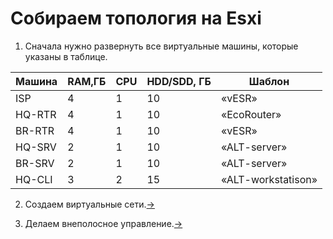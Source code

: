 # Собираем топология на Esxi

1. Сначала нужно развернуть все виртуальные машины, которые указаны в таблице.

| Машина | RAM,ГБ | CPU | HDD/SDD, ГБ | Шаблон |
| ------ | ------ | --- | ----------- | ------ |
| ISP | 4 | 1 | 10 | «vESR» |
| HQ-RTR | 4 | 1 | 10 | «EcoRouter» |
| BR-RTR | 4 | 1 | 10 | «vESR» |
| HQ-SRV | 2 | 1 | 10 | «ALT-server» |
| BR-SRV | 2 | 1 | 10 | «ALT-server» |
| HQ-CLI | 3 | 2 | 15 | «ALT-workstatison» |


2. Создаем виртуальные сети.[->](./create_virtual_switch/README.md)

3. Делаем внеполосное управление.[->](./mgmt/README.md)
